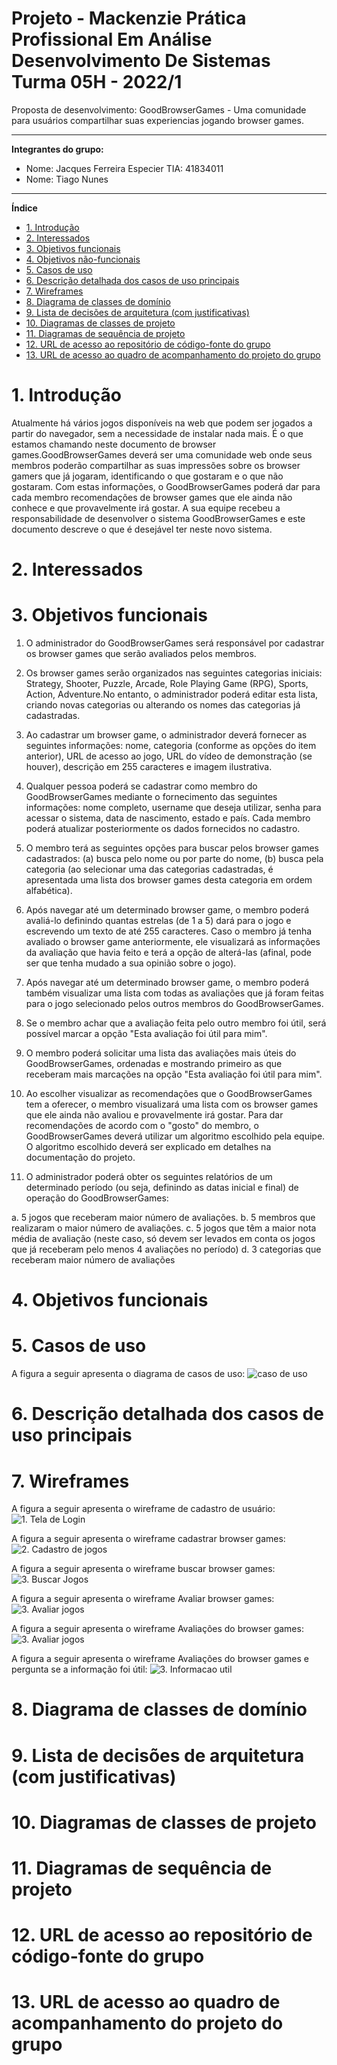 # Projeto - Mackenzie Prática Profissional Em Análise Desenvolvimento De Sistemas Turma 05H - 2022/1

Proposta de desenvolvimento:
GoodBrowserGames - Uma comunidade para usuários compartilhar suas experiencias jogando browser games.

---
**Integrantes do grupo:**

- Nome: Jacques Ferreira Especier TIA: 41834011
- Nome: Tiago Nunes

---



**Índice**

- [1. Introdução](#1-introdução)
- [2. Interessados](#2-Interessados)
- [3. Objetivos funcionais](#3-objetivos-funcionais)
- [4. Objetivos não-funcionais](#4-objetivos-nao-funcionais)
- [5. Casos de uso](#5-casos-de-uso)
- [6. Descrição detalhada dos casos de uso principais](#6-detalhamento-casos-de-uso) 
- [7. Wireframes](#7-wireframes)
- [8. Diagrama de classes de domínio](#8-diagrama-de-classes-de-domínio)
- [9. Lista de decisões de arquitetura (com justificativas)](#9-decisoes-de-arquiterura)
- [10. Diagramas de classes de projeto](#10-diagrama-classe-projeto)
- [11. Diagramas de sequência de projeto](#11-diagrama-de-sequencia)
- [12. URL de acesso ao repositório de código-fonte do grupo](#12-url-repositorio-codigo-fonte)
- [13. URL de acesso ao quadro de acompanhamento do projeto do grupo](#13-url-acesso-acompanhamento-projeto-grupo)

# 1. Introdução
Atualmente há vários jogos disponíveis na web que podem ser jogados a partir do navegador, sem a necessidade de instalar nada mais. É o que estamos chamando neste documento de browser games.GoodBrowserGames deverá ser uma comunidade web onde seus membros poderão compartilhar as suas impressões 
sobre os browser gamers que já jogaram, identificando o que gostaram e o que não gostaram. Com estas informações, o GoodBrowserGames poderá dar para cada membro recomendações de browser games que ele ainda não conhece e que provavelmente irá gostar. A sua equipe recebeu a responsabilidade de 
desenvolver o sistema GoodBrowserGames e este documento descreve o que é desejável ter neste novo sistema.

# 2. Interessados

# 3. Objetivos funcionais

1. O administrador do GoodBrowserGames será responsável por cadastrar os browser games que serão avaliados pelos membros.


2. Os browser games serão organizados nas seguintes categorias iniciais: Strategy, Shooter, Puzzle, Arcade, Role Playing Game (RPG), Sports, Action, Adventure.No entanto, o administrador poderá editar esta lista, criando novas categorias ou alterando os nomes das categorias já cadastradas.


3. Ao cadastrar um browser game, o administrador deverá fornecer as seguintes informações: nome, categoria (conforme as opções do item anterior), URL de acesso ao jogo, URL do vídeo de demonstração (se houver), descrição em 255 caracteres e imagem ilustrativa.


4. Qualquer pessoa poderá se cadastrar como membro do GoodBrowserGames mediante o fornecimento das seguintes informações: nome completo, username que deseja utilizar, senha para acessar o sistema, data de nascimento, estado e país. Cada membro poderá atualizar posteriormente os dados fornecidos no cadastro.


5. O membro terá as seguintes opções para buscar pelos browser games cadastrados: (a) busca pelo nome ou por parte do nome, (b) busca pela categoria (ao selecionar uma das categorias cadastradas, é apresentada uma lista dos browser games desta categoria em ordem alfabética).


6. Após navegar até um determinado browser game, o membro poderá avaliá-lo definindo quantas estrelas (de 1 a 5) dará para o jogo e escrevendo um texto de até 255 caracteres. Caso o membro já tenha avaliado o browser game anteriormente, ele visualizará as informações da avaliação que havia feito e terá a opção de alterá-las (afinal, pode ser que tenha mudado a sua opinião sobre o jogo).


7. Após navegar até um determinado browser game, o membro poderá também visualizar uma lista com todas as avaliações que já foram feitas para o jogo selecionado pelos outros membros do GoodBrowserGames.


8. Se o membro achar que a avaliação feita pelo outro membro foi útil, será possível marcar a opção "Esta avaliação foi útil para mim".


9. O membro poderá solicitar uma lista das avaliações mais úteis do GoodBrowserGames, ordenadas e mostrando primeiro as que receberam mais marcações na opção "Esta avaliação foi útil para mim".


10. Ao escolher visualizar as recomendações que o GoodBrowserGames tem a oferecer, o membro visualizará uma lista com os browser games que ele ainda não avaliou e provavelmente irá gostar. Para dar recomendações de acordo com o "gosto" do membro, o GoodBrowserGames deverá utilizar um algoritmo escolhido pela equipe. O algoritmo escolhido deverá ser explicado em detalhes na documentação do projeto.


11. O administrador poderá obter os seguintes relatórios de um determinado período (ou seja, definindo as datas inicial e final) de operação do GoodBrowserGames:

a. 5 jogos que receberam maior número de avaliações.
b. 5 membros que realizaram o maior número de avaliações.
c. 5 jogos que têm a maior nota média de avaliação (neste caso, só devem ser levados em conta os jogos que já receberam pelo menos 4 avaliações no período)
d. 3 categorias que receberam maior número de avaliações

# 4. Objetivos funcionais


# 5. Casos de uso

A figura a seguir apresenta o diagrama de casos de uso:
![caso de uso](https://github.com/Hypertroly/GoodBrowserGames/blob/64232b0add4f09fe00ae641eabea44288978c0f2/Caso%20de%20uso.jpeg)

# 6. Descrição detalhada dos casos de uso principais



# 7. Wireframes

A figura a seguir apresenta o wireframe de cadastro de usuário:
![1. Tela de Login](https://github.com/Hypertroly/GoodBrowserGames/blob/552c134f70734a3103a2c26e1c12de95010e79e4/1.Tela%20de%20login.jpeg)

A figura a seguir apresenta o wireframe cadastrar browser games:
![2. Cadastro de jogos](https://github.com/Hypertroly/GoodBrowserGames/blob/3ca69cf845685a02a9641a7ad53de79c9f809b1f/2.%20Cadastro%20de%20jogos.png)

A figura a seguir apresenta o wireframe buscar browser games:
![3. Buscar Jogos](https://github.com/Hypertroly/GoodBrowserGames/blob/3ca69cf845685a02a9641a7ad53de79c9f809b1f/3.Buscar%20Jogos.png)

A figura a seguir apresenta o wireframe Avaliar browser games:
![3. Avaliar jogos](https://github.com/Hypertroly/GoodBrowserGames/blob/71c8dacff55e51e03bc3e209e5db586f6c424d2d/4.%20Avaliar%20jogo.png)

A figura a seguir apresenta o wireframe Avaliações do browser games:
![3. Avaliar jogos](https://github.com/Hypertroly/GoodBrowserGames/blob/71c8dacff55e51e03bc3e209e5db586f6c424d2d/5.%20Avalia%C3%A7%C3%B5es.png)

A figura a seguir apresenta o wireframe Avaliações do browser games e pergunta se a informação foi útil:
![3. Informacao util](https://github.com/Hypertroly/GoodBrowserGames/blob/8563bf4c8f3b84d51c631f9020e79452d386141c/6.%20Esta%20informa%C3%A7%C3%A3o%20foi%20%C3%BAtil.png)


# 8. Diagrama de classes de domínio


# 9. Lista de decisões de arquitetura (com justificativas)


# 10. Diagramas de classes de projeto


# 11. Diagramas de sequência de projeto


# 12. URL de acesso ao repositório de código-fonte do grupo


# 13. URL de acesso ao quadro de acompanhamento do projeto do grupo

